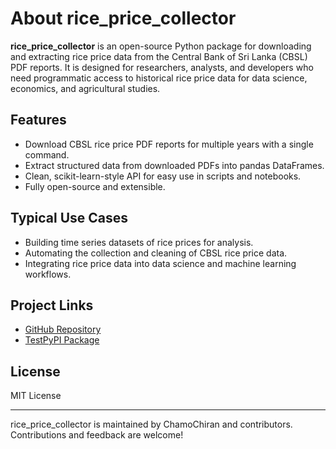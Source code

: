 # About rice_price_collector

**rice_price_collector** is an open-source Python package for downloading and extracting rice price data from the Central Bank of Sri Lanka (CBSL) PDF reports. It is designed for researchers, analysts, and developers who need programmatic access to historical rice price data for data science, economics, and agricultural studies.

## Features
- Download CBSL rice price PDF reports for multiple years with a single command.
- Extract structured data from downloaded PDFs into pandas DataFrames.
- Clean, scikit-learn-style API for easy use in scripts and notebooks.
- Fully open-source and extensible.

## Typical Use Cases
- Building time series datasets of rice prices for analysis.
- Automating the collection and cleaning of CBSL rice price data.
- Integrating rice price data into data science and machine learning workflows.

## Project Links
- [GitHub Repository](https://github.com/ChamoChiran/rice_price_collector)
- [TestPyPI Package](https://test.pypi.org/project/rice-price-collector/)

## License
MIT License

---

rice_price_collector is maintained by ChamoChiran and contributors. Contributions and feedback are welcome!
